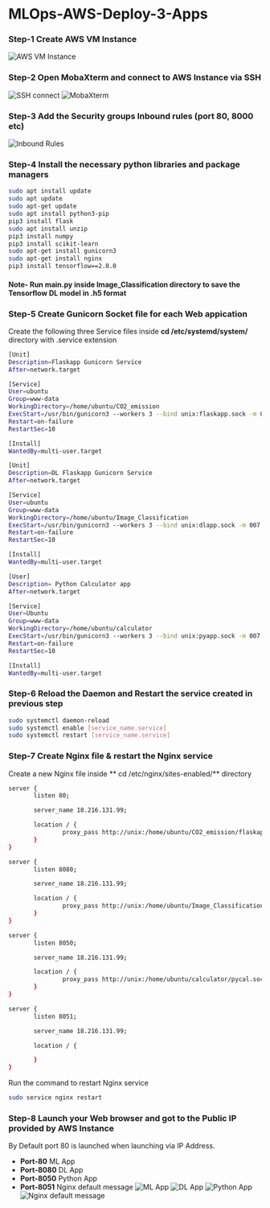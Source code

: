 # MLOps-AWS-Deploy-3-Apps
### Step-1 Create AWS VM Instance
![AWS VM Instance](https://github.com/dee-walia20/MLOps-AWS-3-Apps/blob/master/images/1.png) 
### Step-2 Open MobaXterm and connect to AWS Instance via SSH
![SSH connect](https://github.com/dee-walia20/MLOps-AWS-3-Apps/blob/master/images/2.jpg)
![MobaXterm](https://github.com/dee-walia20/MLOps-AWS-3-Apps/blob/master/images/4.png)
### Step-3 Add the Security groups Inbound rules (port 80, 8000 etc)
![Inbound Rules](https://github.com/dee-walia20/MLOps-AWS-3-Apps/blob/master/images/3.jpg)
### Step-4 Install the necessary python libraries and package managers
``` bash
sudo apt install update
sudo apt update
sudo apt-get update
sudo apt install python3-pip
pip3 install flask
sudo apt install unzip
pip3 install numpy
pip3 install scikit-learn
sudo apt-get install gunicorn3
sudo apt-get install nginx
pip3 install tensorflow==2.0.0
```
#### Note- Run main.py inside Image_Classification directory to save the Tensorflow DL model in .h5 format

### Step-5 Create Gunicorn Socket file for each Web appication
Create the following three Service files inside **cd /etc/systemd/system/** directory with .service extension
``` bash
[Unit]
Description=Flaskapp Gunicorn Service
After=network.target

[Service]
User=ubuntu
Group=www-data
WorkingDirectory=/home/ubuntu/CO2_emission
ExecStart=/usr/bin/gunicorn3 --workers 3 --bind unix:flaskapp.sock -m 007 app:app
Restart=on-failure
RestartSec=10

[Install]
WantedBy=multi-user.target

```
``` bash
[Unit]
Description=DL Flaskapp Gunicorn Service
After=network.target

[Service]
User=ubuntu
Group=www-data
WorkingDirectory=/home/ubuntu/Image_Classification
ExecStart=/usr/bin/gunicorn3 --workers 3 --bind unix:dlapp.sock -m 007 app:app
Restart=on-failure
RestartSec=10

[Install]
WantedBy=multi-user.target

```
``` bash
[User]
Description= Python Calculator app
After=network.target

[Service]
User=Ubuntu
Group=www-data
WorkingDirectory=/home/ubuntu/calculator
ExecStart=/usr/bin/gunicorn3 --workers 3 --bind unix:pyapp.sock -m 007 app:app
Restart=on-failure
RestartSec=10

[Install]
WantedBy=multi-user.target

```
### Step-6 Reload the Daemon and Restart the service created in previous step
``` bash
sudo systemctl daemon-reload
sudo systemctl enable [service_name.service]
sudo systemctl restart [service_name.service]
```
### Step-7 Create Nginx file & restart the Nginx service
Create a new Nginx file inside **  cd /etc/nginx/sites-enabled/** directory
``` bash
server {
       listen 80;

       server_name 18.216.131.99;

       location / {
               proxy_pass http://unix:/home/ubuntu/CO2_emission/flaskapp.sock;
       }
}

server {
       listen 8080;

       server_name 18.216.131.99;

       location / {
               proxy_pass http://unix:/home/ubuntu/Image_Classification/dlapp.sock;
       }
}

server {
       listen 8050;

       server_name 18.216.131.99;

       location / {
               proxy_pass http://unix:/home/ubuntu/calculator/pycal.sock;
       }
}

server {
       listen 8051;

       server_name 18.216.131.99;

       location / {

       }
}

```
Run the command to restart Nginx service
``` bash
sudo service nginx restart
```
### Step-8 Launch your Web browser and got to the Public IP provided by AWS Instance
By Default port 80 is launched when launching via IP Address.
* **Port-80** ML App
* **Port-8080** DL App
* **Port-8050** Python App
* **Port-8051** Nginx default message
![ML App](https://github.com/dee-walia20/MLOps-AWS-3-Apps/blob/master/images/5.png)
![DL App](https://github.com/dee-walia20/MLOps-AWS-3-Apps/blob/master/images/6.png)
![Python App](https://github.com/dee-walia20/MLOps-AWS-3-Apps/blob/master/images/7.png)
![Nginx default message](https://github.com/dee-walia20/MLOps-AWS-3-Apps/blob/master/images/8.png)

